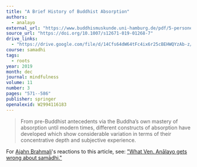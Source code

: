 ```yaml
---
title: "A Brief History of Buddhist Absorption"
authors:
  - analayo
external_url: "https://www.buddhismuskunde.uni-hamburg.de/pdf/5-personen/analayo/briefhistoryjhana.pdf"
source_url: "https://doi.org/10.1007/s12671-019-01268-7"
drive_links:
  - "https://drive.google.com/file/d/14Cfs64dW64tFc4ix6r25cBEHWQYzAb-z/view?usp=drivesdk"
course: samadhi
tags:
  - roots
year: 2019
month: dec
journal: mindfulness
volume: 11
number: 3
pages: "571--586"
publisher: springer
openalexid: W2994116183
---
```


> From pre-Buddhist antecedents via the Buddha’s own mastery of absorption until
modern times, different constructs of absorption have developed which show considerable variation in terms of their concentrative depth and subjective experience.

For [Ajahn Brahmali](/authors/brahmali)'s reactions to this article, see: ["What Ven. Anālayo gets wrong about samādhi."](https://discourse.suttacentral.net/t/what-ven-analayo-gets-wrong-about-samadhi-a-review-of-a-brief-history-of-buddhist-absorption/33175?u=khemarato.bhikkhu)
